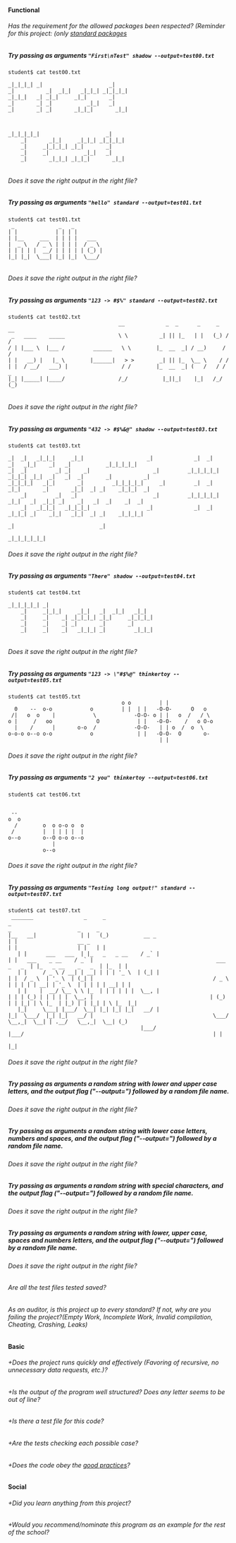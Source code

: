 #### Functional

###### Has the requirement for the allowed packages been respected? (Reminder for this project: (only [standard packages](https://golang.org/pkg/)

##### Try passing as arguments `"First\nTest" shadow --output=test00.txt`

```
student$ cat test00.txt

_|_|_|_| _|                     _|
_|          _|  _|_|   _|_|_| _|_|_|_|
_|_|_|   _| _|_|     _|_|       _|
_|       _| _|           _|_|   _|
_|       _| _|       _|_|_|       _|_|



_|_|_|_|_|                     _|
    _|       _|_|     _|_|_| _|_|_|_|
    _|     _|_|_|_| _|_|       _|
    _|     _|           _|_|   _|
    _|       _|_|_| _|_|_|       _|_|


```

###### Does it save the right output in the right file?

##### Try passing as arguments `"hello" standard --output=test01.txt`

```
student$ cat test01.txt
 _              _   _
| |            | | | |
| |__     ___  | | | |   ___
|  _ \   / _ \ | | | |  / _ \
| | | | |  __/ | | | | | (_) |
|_| |_|  \___| |_| |_|  \___/


```

###### Does it save the right output in the right file?

##### Try passing as arguments `"123 -> #$%" standard --output=test02.txt`

```
student$ cat test02.txt
                                   __             _  _      _     _   __
 _   ____    _____                 \ \          _| || |_   | |   (_) / /
/ | |___ \  |___ /         ______   \ \        |_  __  _| / __)     / /
| |   __) |   |_ \        |______|   > >        _| || |_  \__ \    / /
| |  / __/   ___) |                 / /        |_  __  _| (   /   / / _
|_| |_____| |____/                 /_/           |_||_|    |_|   /_/ (_)


```

###### Does it save the right output in the right file?

##### Try passing as arguments `"432 -> #$%&@" shadow --output=test03.txt`

```
student$ cat test03.txt

_|  _|   _|_|_|     _|_|                    _|             _|  _|     _|   _|_|    _|   _|           _|_|_|_|_|
_|  _|         _| _|    _|                    _|         _|_|_|_|_| _|_|_| _|_|  _|   _|  _|       _|          _|
_|_|_|_|   _|_|       _|         _|_|_|_|_|     _|         _|  _|   _|_|       _|       _|_|  _| _|    _|_|_|  _|
    _|         _|   _|                        _|         _|_|_|_|_|   _|_|   _|  _|_| _|    _|   _|  _|    _|  _|
    _|   _|_|_|   _|_|_|_|                  _|             _|  _|   _|_|_| _|    _|_|   _|_|  _| _|    _|_|_|_|
                                                                      _|                           _|
                                                                                                     _|_|_|_|_|_|
```

###### Does it save the right output in the right file?

##### Try passing as arguments `"There" shadow --output=test04.txt`

```
student$ cat test04.txt

_|_|_|_|_| _|
    _|     _|_|_|     _|_|   _|  _|_|   _|_|
    _|     _|    _| _|_|_|_| _|_|     _|_|_|_|
    _|     _|    _| _|       _|       _|
    _|     _|    _|   _|_|_| _|         _|_|_|


```

###### Does it save the right output in the right file?

##### Try passing as arguments `"123 -> \"#$%@" thinkertoy --output=test05.txt`

```
student$ cat test05.txt
                                    o o         | |
  0    --  o-o            o         | |  | |   -O-O-      O   o
 /|   o  o    |            \            -O-O- o | |   o  /   / \
o |     /   oo              O            | |   -O-O-    /   o O-o
  |    /      |       o-o  /            -O-O-   | | o  /  o  \
o-o-o o--o o-o            o              | |   -O-O-  O       o-
                                                | |

```

###### Does it save the right output in the right file?

##### Try passing as arguments `"2 you" thinkertoy --output=test06.txt`

```
student$ cat test06.txt


 --
o  o
  /        o  o o-o o  o
 /         |  | | | |  |
o--o       o--O o-o o--o
              |
           o--o
```

###### Does it save the right output in the right file?

##### Try passing as arguments `"Testing long output!" standard --output=test07.txt`

```
student$ cat test07.txt
 _______                _     _                                                       _                                                                               _                     _     _
|__   __|              | |   (_)           __ _                                      | |                   __ _                                                      | |                   | |   | |
   | |      ___   ___  | |_   _   _ __    / _` |                                     | |   ___    _ __    / _` |                                       ___    _   _  | |_   _ __    _   _  | |_  | |
   | |     / _ \ / __| | __| | | | '_ \  | (_| |                                     | |  / _ \  | '_ \  | (_| |                                      / _ \  | | | | | __| | '_ \  | | | | | __| | |
   | |    |  __/ \__ \ \ |_  | | | | | |  \__, |                                     | | | (_) | | | | |  \__, |                                     | (_) | | |_| | \ |_  | |_) | | |_| | \ |_  |_|
   |_|     \___| |___/  \__| |_| |_| |_|   __/ |                                     |_|  \___/  |_| |_|   __/ |                                      \___/   \__,_|  \__| | .__/   \__,_|  \__| (_)
                                          |___/                                                           |___/                                                            | |
                                                                                                                                                                           |_|
```

###### Does it save the right output in the right file?

##### Try passing as arguments a random string with lower and upper case letters, and the output flag ("--output=") followed by a random file name.

###### Does it save the right output in the right file?

##### Try passing as arguments a random string with lower case letters, numbers and spaces, and the output flag ("--output=") followed by a random file name.

###### Does it save the right output in the right file?

##### Try passing as arguments a random string with special characters, and the output flag ("--output=") followed by a random file name.

###### Does it save the right output in the right file?

##### Try passing as arguments a random string with lower, upper case, spaces and numbers letters, and the output flag ("--output=") followed by a random file name.

###### Does it save the right output in the right file?

###### Are all the test files tested saved?

###### As an auditor, is this project up to every standard? If not, why are you failing the project?(Empty Work, Incomplete Work, Invalid compilation, Cheating, Crashing, Leaks)

#### Basic

###### +Does the project runs quickly and effectively (Favoring of recursive, no unnecessary data requests, etc.)?

###### +Is the output of the program well structured? Does any letter seems to be out of line?

###### +Is there a test file for this code?

###### +Are the tests checking each possible case?

###### +Does the code obey the [good practices](https://((DOMAIN))/root/public/src/branch/master/subjects/good-practices/README.md)?

#### Social

###### +Did you learn anything from this project?

###### +Would you recommend/nominate this program as an example for the rest of the school?

